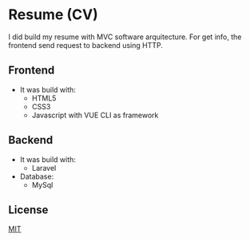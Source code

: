 # Resume (CV)

I did build my resume with MVC software arquitecture. For get info, the frontend send request to backend using HTTP.

## Frontend
- It was build with:
     * HTML5
     * CSS3
     * Javascript with VUE CLI as framework


## Backend
- It was build with:
     * Laravel
- Database:
  * MySql

## License
[MIT](https://choosealicense.com/licenses/mit/)
